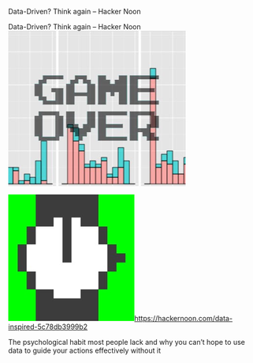 Data-Driven? Think again – Hacker Noon

Data-Driven? Think again – Hacker Noon
![](../_resources/df44f8a6c13d7a1f669ab87807733444.png)

![](../_resources/33263d6343f33bb5f7bf3528c2db55b8.jpg)https://hackernoon.com/data-inspired-5c78db3999b2

The psychological habit most people lack and why you can’t hope to use data to guide your actions effectively without it